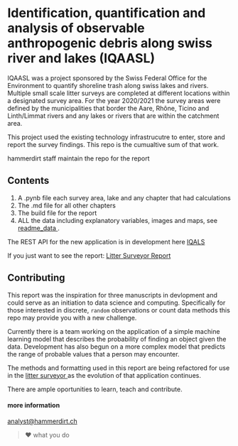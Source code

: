 # Identification, quantification and analysis of observable anthropogenic debris along swiss river and lakes (IQAASL)

IQAASL was a project sponsored by the Swiss Federal Office for the Environment to quantify shoreline trash along swiss lakes and rivers. Multiple small scale litter surveys are completed at different locations within a designated survey area. For the year 2020/2021 the survey areas were defined by the municipalities that border the Aare, Rhône, Ticino and Linth/Limmat rivers and any lakes or rivers that are within the catchment area.

This project used the existing technology infrastrucutre to enter, store and report the survey findings. This repo is the cumualtive sum of that work.

hammerdirt staff maintain the repo for the report

## Contents

1. A .pynb file each survey area, lake and any chapter that had calculations
2. The  .md file for all other chapters
3. The build file for the report
4. ALL the data including explanatory variables, images and maps, see [ readme_data ](https://github.com/hammerdirt-analyst/IQAASL-End-0f-Sampling-2021/blob/main/resources/readme_data.md).

The REST API for the new application is in development here [IQALS](https://github.com/hammerdirt-analyst/iqals)

If you just want to see the report: [Litter Surveyor Report](https://hammerdirt-analyst.github.io/IQAASL-End-0f-Sampling-2021/titlepage.html)

## Contributing

This report was the inspiration for three manuscripts in devlopment and could serve as an initiation to data science and computing. Specifically for those interested in discrete, `random` observations or count data methods this repo may provide you with a new challenge.

Currently there is a team working on the application of a simple machine learning model that describes the probability of finding an object given the data. Development has also begun on a more complex model that predicts the range of probable values that a person may encounter.

The methods and formatting used in this report are being refactored for use in the [ litter surveyor ](https://www.plagespropres.ch/) as the evolution of that application continues.

There are ample oportunities to learn, teach and contribute.

#### more information

analyst@hammerdirt.ch
> :heart: what you do 
